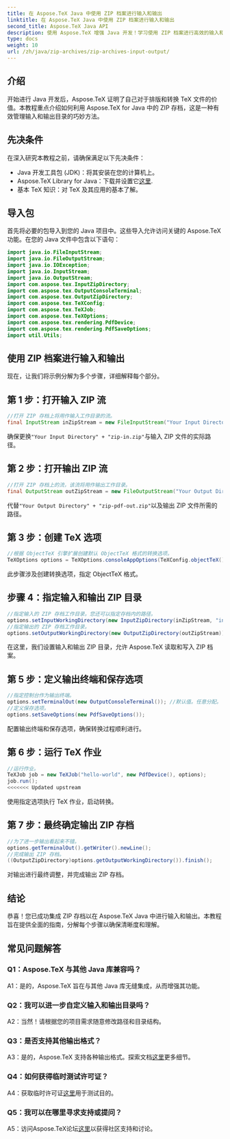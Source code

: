 ```yaml
---
title: 在 Aspose.TeX Java 中使用 ZIP 档案进行输入和输出
linktitle: 在 Aspose.TeX Java 中使用 ZIP 档案进行输入和输出
second_title: Aspose.TeX Java API
description: 使用 Aspose.TeX 增强 Java 开发！学习使用 ZIP 档案进行高效的输入和输出。现在就按照我们的分步指南进行操作。
type: docs
weight: 10
url: /zh/java/zip-archives/zip-archives-input-output/
---
```

## 介绍
开始进行 Java 开发后，Aspose.TeX 证明了自己对于排版和转换 TeX 文件的价值。本教程重点介绍如何利用 Aspose.TeX for Java 中的 ZIP 存档，这是一种有效管理输入和输出目录的巧妙方法。
## 先决条件
在深入研究本教程之前，请确保满足以下先决条件：
- Java 开发工具包 (JDK)：将其安装在您的计算机上。
-  Aspose.TeX Library for Java：下载并设置它[这里](https://releases.aspose.com/tex/java/).
- 基本 TeX 知识：对 TeX 及其应用的基本了解。
## 导入包
首先将必要的包导入到您的 Java 项目中。这些导入允许访问关键的 Aspose.TeX 功能。在您的 Java 文件中包含以下语句：
```java
import java.io.FileInputStream;
import java.io.FileOutputStream;
import java.io.IOException;
import java.io.InputStream;
import java.io.OutputStream;
import com.aspose.tex.InputZipDirectory;
import com.aspose.tex.OutputConsoleTerminal;
import com.aspose.tex.OutputZipDirectory;
import com.aspose.tex.TeXConfig;
import com.aspose.tex.TeXJob;
import com.aspose.tex.TeXOptions;
import com.aspose.tex.rendering.PdfDevice;
import com.aspose.tex.rendering.PdfSaveOptions;
import util.Utils;
```

## 使用 ZIP 档案进行输入和输出

现在，让我们将示例分解为多个步骤，详细解释每个部分。

## 第 1 步：打开输入 ZIP 流

```java
//打开 ZIP 存档上将用作输入工作目录的流。
final InputStream inZipStream = new FileInputStream("Your Input Directory" + "zip-in.zip");
```

确保更换`"Your Input Directory" + "zip-in.zip"`与输入 ZIP 文件的实际路径。

## 第 2 步：打开输出 ZIP 流

```java
//打开 ZIP 存档上的流，该流将用作输出工作目录。
final OutputStream outZipStream = new FileOutputStream("Your Output Directory" + "zip-pdf-out.zip");
```

代替`"Your Output Directory" + "zip-pdf-out.zip"`以及输出 ZIP 文件所需的路径。

## 第 3 步：创建 TeX 选项

```java
//根据 ObjectTeX 引擎扩展创建默认 ObjectTeX 格式的转换选项。
TeXOptions options = TeXOptions.consoleAppOptions(TeXConfig.objectTeX());
```

此步骤涉及创建转换选项，指定 ObjectTeX 格式。

## 步骤 4：指定输入和输出 ZIP 目录

```java
//指定输入的 ZIP 存档工作目录。您还可以指定存档内的路径。
options.setInputWorkingDirectory(new InputZipDirectory(inZipStream, "in"));
//指定输出的 ZIP 存档工作目录。
options.setOutputWorkingDirectory(new OutputZipDirectory(outZipStream));
```

在这里，我们设置输入和输出 ZIP 目录，允许 Aspose.TeX 读取和写入 ZIP 档案。

## 第 5 步：定义输出终端和保存选项

```java
//指定控制台作为输出终端。
options.setTerminalOut(new OutputConsoleTerminal()); //默认值。任意分配。
//定义保存选项。
options.setSaveOptions(new PdfSaveOptions());
```

配置输出终端和保存选项，确保转换过程顺利进行。

## 第 6 步：运行 TeX 作业

```java
//运行作业。
TeXJob job = new TeXJob("hello-world", new PdfDevice(), options);
job.run();
<<<<<<< Updated upstream
```

使用指定选项执行 TeX 作业，启动转换。

## 第 7 步：最终确定输出 ZIP 存档

```java
//为了进一步输出看起来不错。
options.getTerminalOut().getWriter().newLine();
//完成输出 ZIP 存档。
((OutputZipDirectory)options.getOutputWorkingDirectory()).finish();
```

对输出进行最终调整，并完成输出 ZIP 存档。

## 结论

恭喜！您已成功集成 ZIP 存档以在 Aspose.TeX Java 中进行输入和输出。本教程旨在提供全面的指南，分解每个步骤以确保清晰度和理解。

## 常见问题解答

### Q1：Aspose.TeX 与其他 Java 库兼容吗？

A1：是的，Aspose.TeX 旨在与其他 Java 库无缝集成，从而增强其功能。

### Q2：我可以进一步自定义输入和输出目录吗？

A2：当然！请根据您的项目需求随意修改路径和目录结构。

### Q3：是否支持其他输出格式？

 A3：是的，Aspose.TeX 支持各种输出格式。探索文档[这里](https://reference.aspose.com/tex/java/)更多细节。

### Q4：如何获得临时测试许可证？

 A4：获取临时许可证[这里](https://purchase.aspose.com/temporary-license/)用于测试目的。

### Q5：我可以在哪里寻求支持或提问？

 A5：访问Aspose.TeX论坛[这里](https://forum.aspose.com/c/tex/47)以获得社区支持和讨论。